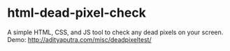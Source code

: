 # html-dead-pixel-check
A simple HTML, CSS, and JS tool to check any dead pixels on your screen.
<br/>Demo: http://adityaputra.com/misc/deadpixeltest/
